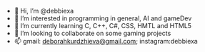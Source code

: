 - 👋 Hi, I’m @debbiexa
- 👀 I’m interested in programming in general, AI and gameDev
- 🌱 I’m currently learning C, C++, C#, CSS, HMTL and HTML5
- 💞️ I’m looking to collaborate on some gaming projects
- 📫 gmail: deborahkurdzhieva@gmail.com; instagram:debbiexa

<!---
debbiexa/debbiexa is a ✨ special ✨ repository because its `README.md` (this file) appears on your GitHub profile.
You can click the Preview link to take a look at your changes.
--->
